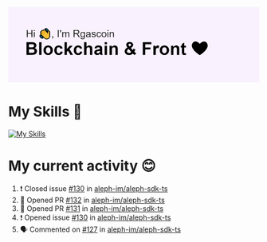 <!--
**Rgascoin/Rgascoin** is a ✨ _special_ ✨ repository because its `README.md` (this file) appears on your GitHub profile.
-->

![image info](./header.png)


# My Skills 🌟

[![My Skills](https://skillicons.dev/icons?i=solidity,nextjs,tailwind,react,nodejs,ts,docker,jest,py,postgres,git,bash,cpp)](https://skillicons.dev)


# My current activity 😊

<!--START_SECTION:activity-->
1. ❗️ Closed issue [#130](https://github.com/aleph-im/aleph-sdk-ts/issues/130) in [aleph-im/aleph-sdk-ts](https://github.com/aleph-im/aleph-sdk-ts)
2. 💪 Opened PR [#132](https://github.com/aleph-im/aleph-sdk-ts/pull/132) in [aleph-im/aleph-sdk-ts](https://github.com/aleph-im/aleph-sdk-ts)
3. 💪 Opened PR [#131](https://github.com/aleph-im/aleph-sdk-ts/pull/131) in [aleph-im/aleph-sdk-ts](https://github.com/aleph-im/aleph-sdk-ts)
4. ❗️ Opened issue [#130](https://github.com/aleph-im/aleph-sdk-ts/issues/130) in [aleph-im/aleph-sdk-ts](https://github.com/aleph-im/aleph-sdk-ts)
5. 🗣 Commented on [#127](https://github.com/aleph-im/aleph-sdk-ts/issues/127) in [aleph-im/aleph-sdk-ts](https://github.com/aleph-im/aleph-sdk-ts)
<!--END_SECTION:activity-->

